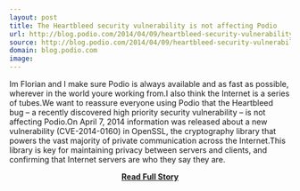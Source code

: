 ```yaml
---
layout: post
title: The Heartbleed security vulnerability is not affecting Podio
url: http://blog.podio.com/2014/04/09/heartbleed-security-vulnerability-not-affecting-podio/
source: http://blog.podio.com/2014/04/09/heartbleed-security-vulnerability-not-affecting-podio/
domain: blog.podio.com
image: 
---
```


<p>Im Florian and I make sure Podio is always available and as fast as possible, wherever in the world youre working from.I also think the Internet is a series of tubes.We want to reassure everyone using Podio that the Heartbleed bug – a recently discovered high priority security vulnerability – is not affecting Podio.On April 7, 2014 information was released about a new vulnerability (CVE-2014-0160) in OpenSSL, the cryptography library that powers the vast majority of private communication across the Internet.This library is key for maintaining privacy between servers and clients, and confirming that Internet servers are who they say they are.</p>
<center><p><a href="http://blog.podio.com/2014/04/09/heartbleed-security-vulnerability-not-affecting-podio/" style='padding:25px; font-sze:18px; font-weight: bold;'>Read Full Story</a></p></center>
